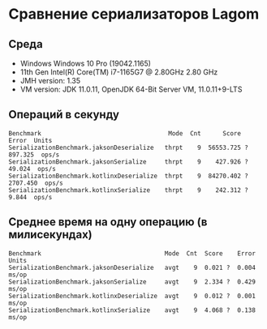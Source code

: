 # Сравнение сериализаторов Lagom

## Среда
* Windows Windows 10 Pro (19042.1165)
* 11th Gen Intel(R) Core(TM) i7-1165G7 @ 2.80GHz   2.80 GHz
* JMH version: 1.35
* VM version: JDK 11.0.11, OpenJDK 64-Bit Server VM, 11.0.11+9-LTS

## Операций в секунду

```
Benchmark                                   Mode  Cnt      Score      Error  Units
SerializationBenchmark.jaksonDeserialize   thrpt    9  56553.725 ?  897.325  ops/s
SerializationBenchmark.jaksonSerialize     thrpt    9    427.926 ?   49.024  ops/s
SerializationBenchmark.kotlinxDeserialize  thrpt    9  84270.402 ? 2707.450  ops/s
SerializationBenchmark.kotlinxSerialize    thrpt    9    242.312 ?    9.844  ops/s
```

## Среднее время на одну операцию (в милисекундах)

```
Benchmark                                  Mode  Cnt  Score    Error  Units
SerializationBenchmark.jaksonDeserialize   avgt    9  0.021 ?  0.004  ms/op
SerializationBenchmark.jaksonSerialize     avgt    9  2.334 ?  0.429  ms/op
SerializationBenchmark.kotlinxDeserialize  avgt    9  0.012 ?  0.001  ms/op
SerializationBenchmark.kotlinxSerialize    avgt    9  4.068 ?  0.138  ms/op
```